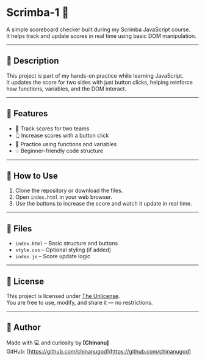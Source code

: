 # Scrimba-1 🏁

A simple scoreboard checker built during my Scrimba JavaScript course.  
It helps track and update scores in real time using basic DOM manipulation.

---

## 📌 Description

This project is part of my hands-on practice while learning JavaScript.  
It updates the score for two sides with just button clicks, helping reinforce how functions, variables, and the DOM interact.

---

## 🔧 Features

- 🧮 Track scores for two teams
- 👆 Increase scores with a button click
- 🧠 Practice using functions and variables
- 💡 Beginner-friendly code structure

---

## 🚀 How to Use

1. Clone the repository or download the files.
2. Open `index.html` in your web browser.
3. Use the buttons to increase the score and watch it update in real time.

---

## 📁 Files

- `index.html` – Basic structure and buttons
- `style.css` – Optional styling (if added)
- `index.js` – Score update logic

---

## 🪪 License

This project is licensed under [The Unlicense](https://unlicense.org/).  
You are free to use, modify, and share it — no restrictions.

---

## 🙋 Author

Made with 💻 and curiosity by **[Chinanu]**  
GitHub: [https://github.com/chinanugod](https://github.com/chinanugod)
